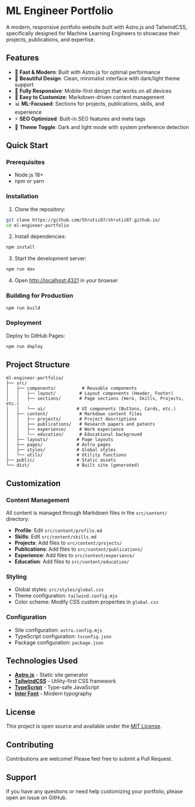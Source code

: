 # ML Engineer Portfolio

A modern, responsive portfolio website built with Astro.js and TailwindCSS, specifically designed for Machine Learning Engineers to showcase their projects, publications, and expertise.

## Features

- 🚀 **Fast & Modern**: Built with Astro.js for optimal performance
- 🎨 **Beautiful Design**: Clean, minimalist interface with dark/light theme support
- 📱 **Fully Responsive**: Mobile-first design that works on all devices
- 🔧 **Easy to Customize**: Markdown-driven content management
- 📊 **ML-Focused**: Sections for projects, publications, skills, and experience
- ⚡ **SEO Optimized**: Built-in SEO features and meta tags
- 🌙 **Theme Toggle**: Dark and light mode with system preference detection

## Quick Start

### Prerequisites

- Node.js 18+ 
- npm or yarn

### Installation

1. Clone the repository:
```bash
git clone https://github.com/Shrutii07/shrutii07.github.io/
cd ml-engineer-portfolio
```

2. Install dependencies:
```bash
npm install
```

3. Start the development server:
```bash
npm run dev
```

4. Open [http://localhost:4321](http://localhost:4321) in your browser

### Building for Production

```bash
npm run build
```

### Deployment

Deploy to GitHub Pages:
```bash
npm run deploy
```

## Project Structure

```
ml-engineer-portfolio/
├── src/
│   ├── components/          # Reusable components
│   │   ├── layout/         # Layout components (Header, Footer)
│   │   ├── sections/       # Page sections (Hero, Skills, Projects, etc.)
│   │   └── ui/            # UI components (Buttons, Cards, etc.)
│   ├── content/            # Markdown content files
│   │   ├── projects/       # Project descriptions
│   │   ├── publications/   # Research papers and patents
│   │   ├── experience/     # Work experience
│   │   └── education/      # Educational background
│   ├── layouts/           # Page layouts
│   ├── pages/             # Astro pages
│   ├── styles/            # Global styles
│   └── utils/             # Utility functions
├── public/                # Static assets
└── dist/                  # Built site (generated)
```

## Customization

### Content Management

All content is managed through Markdown files in the `src/content/` directory:

- **Profile**: Edit `src/content/profile.md`
- **Skills**: Edit `src/content/skills.md`
- **Projects**: Add files to `src/content/projects/`
- **Publications**: Add files to `src/content/publications/`
- **Experience**: Add files to `src/content/experience/`
- **Education**: Add files to `src/content/education/`

### Styling

- Global styles: `src/styles/global.css`
- Theme configuration: `tailwind.config.mjs`
- Color scheme: Modify CSS custom properties in `global.css`

### Configuration

- Site configuration: `astro.config.mjs`
- TypeScript configuration: `tsconfig.json`
- Package configuration: `package.json`

## Technologies Used

- **[Astro.js](https://astro.build/)** - Static site generator
- **[TailwindCSS](https://tailwindcss.com/)** - Utility-first CSS framework
- **[TypeScript](https://www.typescriptlang.org/)** - Type-safe JavaScript
- **[Inter Font](https://fonts.google.com/specimen/Inter)** - Modern typography

## License

This project is open source and available under the [MIT License](LICENSE).

## Contributing

Contributions are welcome! Please feel free to submit a Pull Request.

## Support

If you have any questions or need help customizing your portfolio, please open an issue on GitHub.